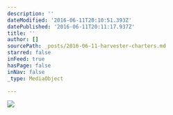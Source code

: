 ```yaml
---
description: ''
dateModified: '2016-06-11T20:10:51.393Z'
datePublished: '2016-06-11T20:11:17.937Z'
title: ''
author: []
sourcePath: _posts/2016-06-11-harvester-charters.md
starred: false
inFeed: true
hasPage: false
inNav: false
_type: MediaObject

---
```

![](https://s3-us-west-2.amazonaws.com/the-grid-img/p/494bb68fc600f28c814edc3cd82edf6027bc26a1.jpg)